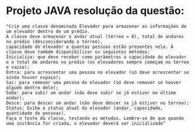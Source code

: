    # Projeto JAVA resolução da questão: 

    "Crie uma classe denominada Elevador para armazenar as informações de um elevador dentro de um prédio. 
    A classe deve armazenar o andar atual (térreo = 0), total de andares no prédio (desconsiderando o térreo),
    capacidade do elevador e quantas pessoas estão presentes nele. A classe deve também disponibilizar os seguintes métodos:
    Inicializa: que deve receber como parâmetros a capacidade do elevador e o total de andares no prédio (os elevadores sempre começam no térreo e vazio);
    Entra: para acrescentar uma pessoa no elevador (só deve acrescentar se ainda houver espaço);
    Sai: para remover uma pessoa do elevador (só deve remover se houver alguém dentro dele);
    Sobe: para subir um andar (não deve subir se já estiver no último andar); 
    Desce: para descer um andar (não deve descer se já estiver no térreo);
    Status: Exibe o status atual do elevador (andar, capacidade, quantidade de pessoas).
    Faça o teste da classe, testando os métodos. Lembre-se de que quando uma instância for criada, o elevador deverá ser inicializado"
